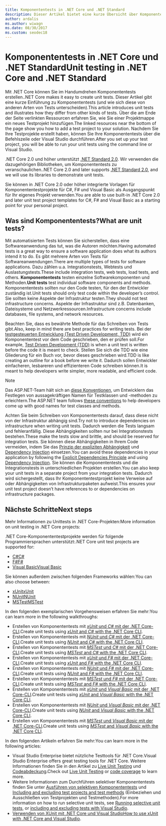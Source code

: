 ```yaml
---
title: Komponententests in .NET Core und .NET Standard
description: Dieser Artikel bietet eine kurze Übersicht über Komponententests für .NET Core- und .NET Standard-Projekte.
author: ardalis
ms.author: wiwagn
ms.date: 08/30/2017
ms.custom: seodec18
---
```


# <a name="unit-testing-in-net-core-and-net-standard"></a><span data-ttu-id="257cd-103">Komponententests in .NET Core und .NET Standard</span><span class="sxs-lookup"><span data-stu-id="257cd-103">Unit testing in .NET Core and .NET Standard</span></span>

<span data-ttu-id="257cd-104">Mit .NET Core können Sie im Handumdrehen Komponententests erstellen.</span><span class="sxs-lookup"><span data-stu-id="257cd-104">.NET Core makes it easy to create unit tests.</span></span> <span data-ttu-id="257cd-105">Dieser Artikel gibt eine kurze Einführung zu Komponententests (und wie sich diese von anderen Arten von Tests unterscheiden).</span><span class="sxs-lookup"><span data-stu-id="257cd-105">This article introduces unit tests and illustrates how they differ from other kinds of tests.</span></span> <span data-ttu-id="257cd-106">Über die am Ende der Seite verlinkten Ressourcen erfahren Sie, wie Sie einer Projektmappe ein neues Testprojekt hinzufügen.</span><span class="sxs-lookup"><span data-stu-id="257cd-106">The linked resources near the bottom of the page show you how to add a test project to your solution.</span></span> <span data-ttu-id="257cd-107">Nachdem Sie Ihre Testprojekte erstellt haben, können Sie Ihre Komponententests über die Befehlszeile oder Visual Studio durchführen.</span><span class="sxs-lookup"><span data-stu-id="257cd-107">After you set up your test project, you will be able to run your unit tests using the command line or Visual Studio.</span></span>

<span data-ttu-id="257cd-108">.NET Core 2.0 und höher unterstützt [.NET Standard 2.0](../../standard/net-standard.md). Wir verwenden die dazugehörigen Bibliotheken, um Komponententests zu veranschaulichen.</span><span class="sxs-lookup"><span data-stu-id="257cd-108">.NET Core 2.0 and later supports [.NET Standard 2.0](../../standard/net-standard.md), and we will use its libraries to demonstrate unit tests.</span></span>

<span data-ttu-id="257cd-109">Sie können in .NET Core 2.0 oder höher integrierte Vorlagen für Komponententestprojekte für C#, F# und Visual Basic als Ausgangspunkt für Ihr eigenes Projekt verwenden.</span><span class="sxs-lookup"><span data-stu-id="257cd-109">You are able to use built-in .NET Core 2.0 and later unit test project templates for C#, F# and Visual Basic as a starting point for your personal project.</span></span>

## <a name="what-are-unit-tests"></a><span data-ttu-id="257cd-110">Was sind Komponententests?</span><span class="sxs-lookup"><span data-stu-id="257cd-110">What are unit tests?</span></span>

<span data-ttu-id="257cd-111">Mit automatisierten Tests können Sie sicherstellen, dass eine Softwareanwendung das tut, was die Autoren möchten.</span><span class="sxs-lookup"><span data-stu-id="257cd-111">Having automated tests is a great way to ensure a software application does what its authors intend it to do.</span></span> <span data-ttu-id="257cd-112">Es gibt mehrere Arten von Tests für Softwareanwendungen.</span><span class="sxs-lookup"><span data-stu-id="257cd-112">There are multiple types of tests for software applications.</span></span> <span data-ttu-id="257cd-113">Dazu zählen u.a. Integrationstests, Webtests und Auslastungstests.</span><span class="sxs-lookup"><span data-stu-id="257cd-113">These include integration tests, web tests, load tests, and others.</span></span> <span data-ttu-id="257cd-114">**Komponententests** testen einzelne Softwarekomponenten und Methoden.</span><span class="sxs-lookup"><span data-stu-id="257cd-114">**Unit tests** test individual software components and methods.</span></span> <span data-ttu-id="257cd-115">Komponententests sollten nur den Code testen, für den der Entwickler zuständig ist.</span><span class="sxs-lookup"><span data-stu-id="257cd-115">Unit tests should only test code within the developer’s control.</span></span> <span data-ttu-id="257cd-116">Sie sollten keine Aspekte der Infrastruktur testen.</span><span class="sxs-lookup"><span data-stu-id="257cd-116">They should not test infrastructure concerns.</span></span> <span data-ttu-id="257cd-117">Aspekte der Infrastruktur sind z.B. Datenbanken, Dateisysteme und Netzwerkressourcen.</span><span class="sxs-lookup"><span data-stu-id="257cd-117">Infrastructure concerns include databases, file systems, and network resources.</span></span> 

<span data-ttu-id="257cd-118">Beachten Sie, dass es bewährte Methode für das Schreiben von Tests gibt.</span><span class="sxs-lookup"><span data-stu-id="257cd-118">Also, keep in mind there are best practices for writing tests.</span></span> <span data-ttu-id="257cd-119">Bei der [testgesteuerten Entwicklung (Test Driven Development, TDD)](https://deviq.com/test-driven-development/) wird ein Komponententest vor dem Code geschrieben, den er prüfen soll.</span><span class="sxs-lookup"><span data-stu-id="257cd-119">For example, [Test Driven Development (TDD)](https://deviq.com/test-driven-development/) is when a unit test is written before the code it is meant to check.</span></span> <span data-ttu-id="257cd-120">Stellen Sie sich die TDD wie eine Gliederung für ein Buch vor, bevor dieses geschrieben wird.</span><span class="sxs-lookup"><span data-stu-id="257cd-120">TDD is like creating an outline for a book before we write it.</span></span> <span data-ttu-id="257cd-121">Dadurch sollen Entwickler einfacheren, lesbareren und effizienteren Code schreiben können.</span><span class="sxs-lookup"><span data-stu-id="257cd-121">It is meant to help developers write simpler, more readable, and efficient code.</span></span> 

> [!NOTE]
> <span data-ttu-id="257cd-122">Das ASP.NET-Team hält sich an [diese Konventionen](https://github.com/aspnet/Home/wiki/Engineering-guidelines#unit-tests-and-functional-tests), um Entwicklern das Festlegen von aussagekräftigen Namen für Testklassen und -methoden zu erleichtern.</span><span class="sxs-lookup"><span data-stu-id="257cd-122">The ASP.NET team follows [these conventions](https://github.com/aspnet/Home/wiki/Engineering-guidelines#unit-tests-and-functional-tests) to help developers come up with good names for test classes and methods.</span></span>

<span data-ttu-id="257cd-123">Achten Sie beim Schreiben von Komponententests darauf, dass diese nicht von der Infrastruktur abhängig sind.</span><span class="sxs-lookup"><span data-stu-id="257cd-123">Try not to introduce dependencies on infrastructure when writing unit tests.</span></span> <span data-ttu-id="257cd-124">Dadurch werden die Tests langsam und fehleranfällig. Diese Abhängigkeiten sollten nur bei Integrationstests bestehen.</span><span class="sxs-lookup"><span data-stu-id="257cd-124">These make the tests slow and brittle, and should be reserved for integration tests.</span></span> <span data-ttu-id="257cd-125">Sie können diese Abhängigkeiten in Ihrem Code vermeiden, indem Sie das [Prinzip der expliziten Abhängigkeit](https://deviq.com/explicit-dependencies-principle/) und [Dependency Injection](/aspnet/core/fundamentals/dependency-injection) einsetzen.</span><span class="sxs-lookup"><span data-stu-id="257cd-125">You can avoid these dependencies in your application by following the [Explicit Dependencies Principle](https://deviq.com/explicit-dependencies-principle/) and using [Dependency Injection](/aspnet/core/fundamentals/dependency-injection).</span></span> <span data-ttu-id="257cd-126">Sie können die Komponententests und die Integrationstests in unterschiedlichen Projekten erstellen.</span><span class="sxs-lookup"><span data-stu-id="257cd-126">You can also keep your unit tests in a separate project from your integration tests.</span></span> <span data-ttu-id="257cd-127">Dadurch wird sichergestellt, dass Ihr Komponententestprojekt keine Verweise auf oder Abhängigkeiten von Infrastrukturpaketen aufweist.</span><span class="sxs-lookup"><span data-stu-id="257cd-127">This ensures your unit test project doesn’t have references to or dependencies on infrastructure packages.</span></span>

## <a name="next-steps"></a><span data-ttu-id="257cd-128">Nächste Schritte</span><span class="sxs-lookup"><span data-stu-id="257cd-128">Next steps</span></span>

<span data-ttu-id="257cd-129">Mehr Informationen zu Unittests in .NET Core-Projekten:</span><span class="sxs-lookup"><span data-stu-id="257cd-129">More information on unit testing in .NET Core projects:</span></span>

<span data-ttu-id="257cd-130">.NET Core-Komponententestprojekte werden für folgende Programmiersprachen unterstützt:</span><span class="sxs-lookup"><span data-stu-id="257cd-130">.NET Core unit test projects are supported for:</span></span>
* [<span data-ttu-id="257cd-131">C#</span><span class="sxs-lookup"><span data-stu-id="257cd-131">C#</span></span>](../../csharp/index.md)
* [<span data-ttu-id="257cd-132">F#</span><span class="sxs-lookup"><span data-stu-id="257cd-132">F#</span></span>](../../fsharp/index.md)
* [<span data-ttu-id="257cd-133">Visual Basic</span><span class="sxs-lookup"><span data-stu-id="257cd-133">Visual Basic</span></span>](../../visual-basic/index.md) 

<span data-ttu-id="257cd-134">Sie können außerdem zwischen folgenden Frameworks wählen:</span><span class="sxs-lookup"><span data-stu-id="257cd-134">You can also choose between:</span></span>
* [<span data-ttu-id="257cd-135">xUnit</span><span class="sxs-lookup"><span data-stu-id="257cd-135">xUnit</span></span>](https://xunit.github.io) 
* [<span data-ttu-id="257cd-136">NUnit</span><span class="sxs-lookup"><span data-stu-id="257cd-136">NUnit</span></span>](https://nunit.org)
* [<span data-ttu-id="257cd-137">MSTest</span><span class="sxs-lookup"><span data-stu-id="257cd-137">MSTest</span></span>](https://github.com/Microsoft/testfx-docs)

<span data-ttu-id="257cd-138">In den folgenden exemplarischen Vorgehensweisen erfahren Sie mehr:</span><span class="sxs-lookup"><span data-stu-id="257cd-138">You can learn more in the following walkthroughs:</span></span>

* <span data-ttu-id="257cd-139">Erstellen von Komponententests mit [*xUnit* und *C#* mit der .NET Core-CLI](unit-testing-with-dotnet-test.md).</span><span class="sxs-lookup"><span data-stu-id="257cd-139">Create unit tests using [*xUnit* and *C#* with the .NET Core CLI](unit-testing-with-dotnet-test.md).</span></span>
* <span data-ttu-id="257cd-140">Erstellen von Komponententests mit [*NUnit* und *C#* mit der .NET Core-CLI](unit-testing-with-nunit.md).</span><span class="sxs-lookup"><span data-stu-id="257cd-140">Create unit tests using [*NUnit* and *C#* with the .NET Core CLI](unit-testing-with-nunit.md).</span></span>
* <span data-ttu-id="257cd-141">Erstellen von Komponententests mit [*MSTest* und *C#* mit der .NET Core-CLI](unit-testing-with-mstest.md).</span><span class="sxs-lookup"><span data-stu-id="257cd-141">Create unit tests using [*MSTest* and *C#* with the .NET Core CLI](unit-testing-with-mstest.md).</span></span>
* <span data-ttu-id="257cd-142">Erstellen von Komponententests mit [*xUnit* und *F#* mit der .NET Core-CLI](unit-testing-fsharp-with-dotnet-test.md).</span><span class="sxs-lookup"><span data-stu-id="257cd-142">Create unit tests using [*xUnit* and *F#* with the .NET Core CLI](unit-testing-fsharp-with-dotnet-test.md).</span></span>
* <span data-ttu-id="257cd-143">Erstellen von Komponententests mit [*NUnit* und *F#* mit der .NET Core-CLI](unit-testing-fsharp-with-nunit.md).</span><span class="sxs-lookup"><span data-stu-id="257cd-143">Create unit tests using [*NUnit* and *F#* with the .NET Core CLI](unit-testing-fsharp-with-nunit.md).</span></span>
* <span data-ttu-id="257cd-144">Erstellen von Komponententests mit [*MSTest* und *F#* mit der .NET Core-CLI](unit-testing-fsharp-with-mstest.md).</span><span class="sxs-lookup"><span data-stu-id="257cd-144">Create unit tests using [*MSTest* and *F#* with the .NET Core CLI](unit-testing-fsharp-with-mstest.md).</span></span>
* <span data-ttu-id="257cd-145">Erstellen von Komponententests mit [*xUnit* und *Visual Basic* mit der .NET Core-CLI](unit-testing-visual-basic-with-dotnet-test.md).</span><span class="sxs-lookup"><span data-stu-id="257cd-145">Create unit tests using [*xUnit* and *Visual Basic* with the .NET Core CLI](unit-testing-visual-basic-with-dotnet-test.md).</span></span>
* <span data-ttu-id="257cd-146">Erstellen von Komponententests mit [*NUnit* und *Visual Basic* mit der .NET Core-CLI](unit-testing-visual-basic-with-nunit.md).</span><span class="sxs-lookup"><span data-stu-id="257cd-146">Create unit tests using [*NUnit* and *Visual Basic* with the .NET Core CLI](unit-testing-visual-basic-with-nunit.md).</span></span>
* <span data-ttu-id="257cd-147">Erstellen von Komponententests mit [*MSTest* und *Visual Basic* mit der .NET Core-CLI](unit-testing-visual-basic-with-mstest.md).</span><span class="sxs-lookup"><span data-stu-id="257cd-147">Create unit tests using [*MSTest* and *Visual Basic* with the .NET Core CLI](unit-testing-visual-basic-with-mstest.md).</span></span>

<span data-ttu-id="257cd-148">In den folgenden Artikeln erfahren Sie mehr:</span><span class="sxs-lookup"><span data-stu-id="257cd-148">You can learn more in the following articles:</span></span>

* <span data-ttu-id="257cd-149">Visual Studio Enterprise bietet nützliche Testtools für .NET Core.</span><span class="sxs-lookup"><span data-stu-id="257cd-149">Visual Studio Enterprise offers great testing tools for .NET Core.</span></span> <span data-ttu-id="257cd-150">Weitere Informationen finden Sie in den Artikel zu [Live Unit Testing](/visualstudio/test/live-unit-testing) und [Codeabdeckung](https://github.com/Microsoft/vstest-docs/blob/master/docs/analyze.md#working-with-code-coverage).</span><span class="sxs-lookup"><span data-stu-id="257cd-150">Check out [Live Unit Testing](/visualstudio/test/live-unit-testing) or [code coverage](https://github.com/Microsoft/vstest-docs/blob/master/docs/analyze.md#working-with-code-coverage) to learn more.</span></span>
* <span data-ttu-id="257cd-151">Weitere Informationen zum Durchführen selektiver Komponententests finden Sie unter [Ausführen von selektiven Komponententests](selective-unit-tests.md) und [Including and excluding test projects and test methods](/visualstudio/test/live-unit-testing#include-and-exclude-test-projects-and-test-methods) (Einbeziehen und Ausschließen von Testprojekten und Testmethoden).</span><span class="sxs-lookup"><span data-stu-id="257cd-151">For more information on how to run selective unit tests, see [Running selective unit tests](selective-unit-tests.md), or [including and excluding tests with Visual Studio](/visualstudio/test/live-unit-testing#include-and-exclude-test-projects-and-test-methods).</span></span>
* <span data-ttu-id="257cd-152">[Verwenden von XUnit mit .NET Core und Visual Studio](https://xunit.github.io/docs/getting-started-dotnet-core.html)</span><span class="sxs-lookup"><span data-stu-id="257cd-152">[How to use xUnit with .NET Core and Visual Studio](https://xunit.github.io/docs/getting-started-dotnet-core.html).</span></span>
